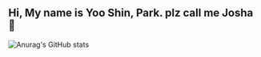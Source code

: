 ## Hi, My name is Yoo Shin, Park. plz call me Josha 👋



![Anurag's GitHub stats](https://github-readme-stats.vercel.app/api?username=ABCChocolate&show_icons=true&theme=radical)

